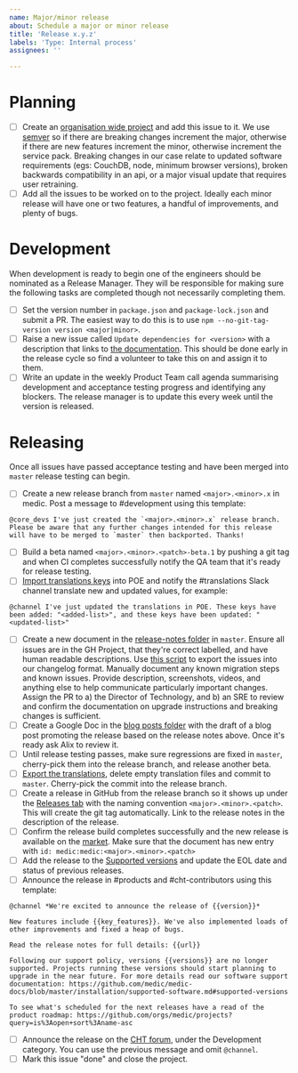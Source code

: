 ```yaml
---
name: Major/minor release
about: Schedule a major or minor release
title: 'Release x.y.z'
labels: 'Type: Internal process'
assignees: ''

---
```


# Planning

- [ ] Create an [organisation wide project](https://github.com/orgs/medic/projects?query=is%3Aopen+sort%3Aname-asc) and add this issue to it. We use [semver](http://semver.org) so if there are breaking changes increment the major, otherwise if there are new features increment the minor, otherwise increment the service pack. Breaking changes in our case relate to updated software requirements (egs: CouchDB, node, minimum browser versions), broken backwards compatibility in an api, or a major visual update that requires user retraining.
- [ ] Add all the issues to be worked on to the project. Ideally each minor release will have one or two features, a handful of improvements, and plenty of bugs.

# Development

When development is ready to begin one of the engineers should be nominated as a Release Manager. They will be responsible for making sure the following tasks are completed though not necessarily completing them.

- [ ] Set the version number in `package.json` and `package-lock.json` and submit a PR. The easiest way to do this is to use `npm --no-git-tag-version version <major|minor>`.
- [ ] Raise a new issue called `Update dependencies for <version>` with a description that links to [the documentation](https://github.com/medic/medic-docs/blob/master/development/update-dependencies.md). This should be done early in the release cycle so find a volunteer to take this on and assign it to them.
- [ ] Write an update in the weekly Product Team call agenda summarising development and acceptance testing progress and identifying any blockers. The release manager is to update this every week until the version is released.

# Releasing

Once all issues have passed acceptance testing and have been merged into `master` release testing can begin.

- [ ] Create a new release branch from `master` named `<major>.<minor>.x` in medic. Post a message to #development using this template:
```
@core_devs I've just created the `<major>.<minor>.x` release branch. Please be aware that any further changes intended for this release will have to be merged to `master` then backported. Thanks!
```
- [ ] Build a beta named `<major>.<minor>.<patch>-beta.1` by pushing a git tag and when CI completes successfully notify the QA team that it's ready for release testing.
- [ ] [Import translations keys](https://github.com/medic/medic-docs/blob/master/development/translations.md#adding-new-keys) into POE and notify the #translations Slack channel translate new and updated values, for example:
```
@channel I've just updated the translations in POE. These keys have been added: "<added-list>", and these keys have been updated: "<updated-list>"
```
- [ ] Create a new document in the [release-notes folder](https://github.com/medic/medic/tree/master/release-notes) in `master`. Ensure all issues are in the GH Project, that they're correct labelled, and have human readable descriptions. Use [this script](https://github.com/medic/medic/blob/master/scripts/changelog-generator) to export the issues into our changelog format. Manually document any known migration steps and known issues. Provide description, screenshots, videos, and anything else to help communicate particularly important changes. Assign the PR to a) the Director of Technology, and b) an SRE to review and confirm the documentation on upgrade instructions and breaking changes is sufficient.
- [ ] Create a Google Doc in the [blog posts folder](https://drive.google.com/drive/u/0/folders/0B2PTUNZFwxEvMHRWNTBjY2ZHNHc) with the draft of a blog post promoting the release based on the release notes above. Once it's ready ask Alix to review it.
- [ ] Until release testing passes, make sure regressions are fixed in `master`, cherry-pick them into the release branch, and release another beta.
- [ ] [Export the translations](https://github.com/medic/medic-docs/blob/master/development/translations.md#exporting-changes-from-poeditor-to-github), delete empty translation files and commit to `master`. Cherry-pick the commit into the release branch. 
- [ ] Create a release in GitHub from the release branch so it shows up under the [Releases tab](https://github.com/medic/medic/releases) with the naming convention `<major>.<minor>.<patch>`. This will create the git tag automatically. Link to the release notes in the description of the release.
- [ ] Confirm the release build completes successfully and the new release is available on the [market](https://staging.dev.medicmobile.org/builds/releases). Make sure that the document has new entry with `id: medic:medic:<major>.<minor>.<patch>`
- [ ] Add the release to the [Supported versions](https://github.com/medic/medic-docs/blob/master/installation/supported-software.md#supported-versions) and update the EOL date and status of previous releases.
- [ ] Announce the release in #products and #cht-contributors using this template:
```
@channel *We're excited to announce the release of {{version}}*

New features include {{key_features}}. We've also implemented loads of other improvements and fixed a heap of bugs.

Read the release notes for full details: {{url}}

Following our support policy, versions {{versions}} are no longer supported. Projects running these versions should start planning to upgrade in the near future. For more details read our software support documentation: https://github.com/medic/medic-docs/blob/master/installation/supported-software.md#supported-versions

To see what's scheduled for the next releases have a read of the product roadmap: https://github.com/orgs/medic/projects?query=is%3Aopen+sort%3Aname-asc
```
- [ ] Announce the release on the [CHT forum](https://forum.communityhealthtoolkit.org/), under the Development category. You can use the previous message and omit `@channel`.
- [ ] Mark this issue "done" and close the project.
